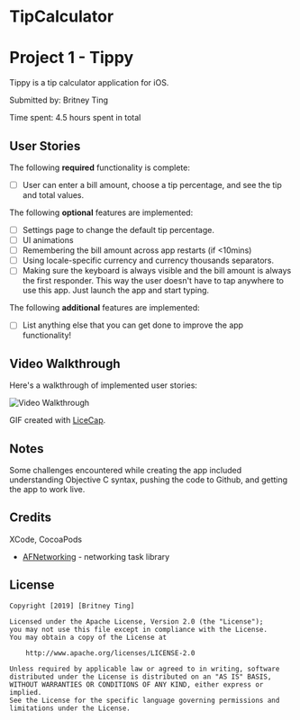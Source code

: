 # TipCalculator

# Project 1 - Tippy

Tippy is a tip calculator application for iOS.

Submitted by: Britney Ting

Time spent: 4.5 hours spent in total

## User Stories

The following **required** functionality is complete:

* [ ] User can enter a bill amount, choose a tip percentage, and see the tip and total values.

The following **optional** features are implemented:

* [ ] Settings page to change the default tip percentage.
* [ ] UI animations
* [ ] Remembering the bill amount across app restarts (if <10mins)
* [ ] Using locale-specific currency and currency thousands separators.
* [ ] Making sure the keyboard is always visible and the bill amount is always the first responder. This way the user doesn't have to tap anywhere to use this app. Just launch the app and start typing.

The following **additional** features are implemented:

- [ ] List anything else that you can get done to improve the app functionality!

## Video Walkthrough

Here's a walkthrough of implemented user stories:

<img src='https://giphy.com/gifs/iHywiNBigirffHrqj9' title='Video Walkthrough' width='' alt='Video Walkthrough'/>

GIF created with [LiceCap](http://www.cockos.com/licecap/).

## Notes

Some challenges encountered while creating the app included understanding Objective C syntax, pushing the code to Github, and getting the app to work live.

## Credits

XCode, CocoaPods

- [AFNetworking](https://github.com/AFNetworking/AFNetworking) - networking task library

## License

    Copyright [2019] [Britney Ting]

    Licensed under the Apache License, Version 2.0 (the "License");
    you may not use this file except in compliance with the License.
    You may obtain a copy of the License at

        http://www.apache.org/licenses/LICENSE-2.0

    Unless required by applicable law or agreed to in writing, software
    distributed under the License is distributed on an "AS IS" BASIS,
    WITHOUT WARRANTIES OR CONDITIONS OF ANY KIND, either express or implied.
    See the License for the specific language governing permissions and
    limitations under the License.
